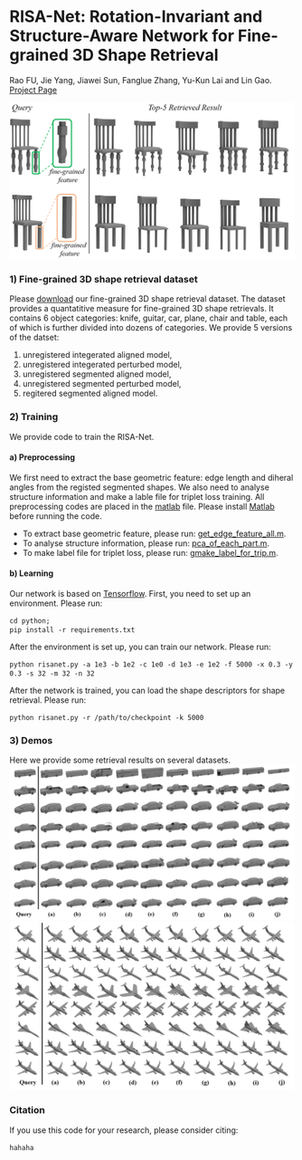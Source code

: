 # RISA-Net: Rotation-Invariant and Structure-Aware Network for Fine-grained 3D Shape Retrieval
Rao FU, Jie Yang, Jiawei Sun, Fanglue Zhang, Yu-Kun Lai and Lin Gao.
[Project Page](https://github.com/IGLICT/RisaNET/)

![Teaser Image](./images/teaser.png)

### 1) Fine-grained 3D shape retrieval dataset
Please [download](https://drive.google.com/drive/folders/1BpwtlhrYfR5xGcXGoYFjo9bQFtw4nFvP?usp=sharing) our fine-grained 3D shape retrieval dataset. The dataset provides a quantatitive measure for fine-grained 3D shape retrievals. It contains 6 object categories: knife, guitar, car, plane, chair and table, each of which is further divided into dozens of categories. 
We provide 5 versions of the datset: 
1. unregistered integerated aligned model,
2. unregistered integerated perturbed model, 
3. unregistered segmented aligned model, 
4. unregistered segmented perturbed model, 
5. regitered segmented aligned model.


### 2) Training
We provide code to train the RISA-Net.

#### a) Preprocessing
We first need to extract the base geometric feature: edge length and diheral angles from the registed segmented shapes. We also need to analyse structure information and make a lable file for triplet loss training. All preprocessing codes are placed in the [matlab]() file. Please install [Matlab](https://www.mathworks.com/products/matlab.html) before running the code.

* To extract base geometric feature, please run: [get_edge_feature_all.m](./matlab/get_edge_feature_all.m).
* To analyse structure information, please run: [pca_of_each_part.m](./matlab/pca_of_each_part.m).
* To make label file for triplet loss, please run: [gmake_label_for_trip.m](./matlab/gmake_label_for_trip.m).

#### b) Learning
Our network is based on [Tensorflow](https://www.tensorflow.org/). First, you need to set up an environment. Please run:
```
cd python;
pip install -r requirements.txt
```

After the environment is set up, you can train our network. Please run:
```
python risanet.py -a 1e3 -b 1e2 -c 1e0 -d 1e3 -e 1e2 -f 5000 -x 0.3 -y 0.3 -s 32 -m 32 -n 32
```

After the network is trained, you can load the shape descriptors for shape retrieval. Please run:
```
python risanet.py -r /path/to/checkpoint -k 5000
```

### 3) Demos

Here we provide some retrieval results on several datasets.
![Result Image](./images/sample_car.jpg)
![Result Image](./images/sample_plane.jpg)

### Citation
If you use this code for your research, please consider citing:
```
hahaha
```
